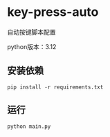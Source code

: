 # key-press-auto
自动按键脚本配置

python版本：3.12


## 安装依赖
```
pip install -r requirements.txt
```

## 运行
```
python main.py
```
